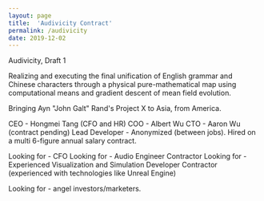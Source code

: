 ```yaml
---
layout: page
title:  'Audivicity Contract'
permalink: /audivicity
date: 2019-12-02
---
```


Audivicity, Draft 1

Realizing and executing the final unification of English grammar and Chinese characters through a physical pure-mathematical map using computational means and gradient descent of mean field evolution.

Bringing Ayn "John Galt" Rand's Project X to Asia, from America.

CEO - Hongmei Tang (CFO and HR)
COO - Albert Wu
CTO - Aaron Wu (contract pending)
Lead Developer - Anonymized (between jobs). Hired on a multi 6-figure annual salary contract.

Looking for - CFO
Looking for - Audio Engineer Contractor
Looking for - Experienced Visualization and Simulation Developer Contractor (experienced with technologies like Unreal Engine)

Looking for - angel investors/marketers.